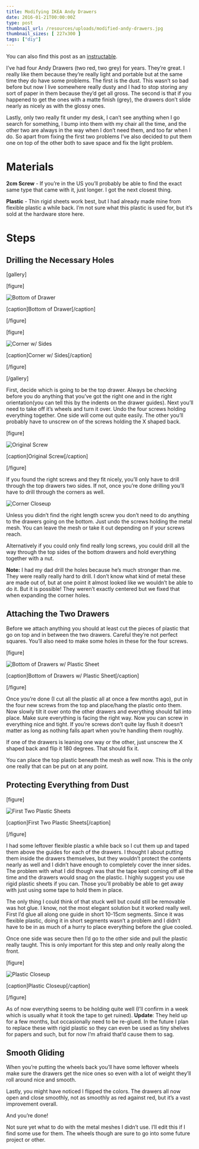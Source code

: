 ```yaml
---
title: Modifying IKEA Andy Drawers
date: 2016-01-21T00:00:00Z
type: post
thumbnail_url: /resources/uploads/modified-andy-drawers.jpg
thumbnail_sizes: [ 227x300 ]
tags: ["diy"]
---
```

You can also find this post as an [instructable](http://www.instructables.com/id/Modifying-IKEA-Andy-Drawers/).

I’ve had four Andy Drawers (two red, two grey) for years. They’re great. I really like them because they’re really light and portable but at the same time they do have some problems. The first is the dust. This wasn’t so bad before but now I live somewhere really dusty and I had to stop storing any sort of paper in them because they’d get all gross. The second is that if you happened to get the ones with a matte finish (grey), the drawers don’t slide nearly as nicely as with the glossy ones.

Lastly, only two really fit under my desk, I can’t see anything when I go search for something, I bump into them with my chair all the time, and the other two are always in the way when I don’t need them, and too far when I do. So apart from fixing the first two problems I’ve also decided to put them one on top of the other both to save space and fix the light problem.

<!--more-->

# Materials

**2cm Screw** - If you’re in the US you’ll probably be able to find the exact same type that came with it, just longer. I got the next closest thing.

**Plastic** - Thin rigid sheets work best, but I had already made mine from flexible plastic a while back. I’m not sure what this plastic is used for, but it’s sold at the hardware store here.

# Steps

## Drilling the Necessary Holes

[gallery]

[figure]

![Bottom of Drawer](/resources/uploads/bottom-of-drawer.jpg)

[caption]Bottom of Drawer[/caption]

[/figure]

[figure]

![Corner w/ Sides](/resources/uploads/corner-w-sides.jpg)

[caption]Corner w/ Sides[/caption]

[/figure]

[/gallery]

First, decide which is going to be the top drawer. Always be checking before you do anything that you’ve got the right one and in the right orientation(you can tell this by the indents on the drawer guides). Next you’ll need to take off it’s wheels and turn it over. Undo the four screws holding everything together. One side will come out quite easily. The other you’ll probably have to unscrew on of the screws holding the X shaped back.

[figure]

![Original Screw](/resources/uploads/original-screw.jpg)

[caption]Original Screw[/caption]

[/figure]

If you found the right screws and they fit nicely, you’ll only have to drill through the top drawers two sides. If not, once you’re done drilling you’ll have to drill through the corners as well.

![Corner Closeup](/resources/uploads/corner-closeup.jpg)

Unless you didn’t find the right length screw you don’t need to do anything to the drawers going on the bottom. Just undo the screws holding the metal mesh. You can leave the mesh or take it out depending on if your screws reach.

Alternatively if you could only find really long screws, you could drill all the way through the top sides of the bottom drawers and hold everything together with a nut.

**Note:** I had my dad drill the holes because he’s much stronger than me. They were really really hard to drill. I don’t know what kind of metal these are made out of, but at one point it almost looked like we wouldn’t be able to do it. But it is possible! They weren’t exactly centered but we fixed that when expanding the corner holes.

## Attaching the Two Drawers

Before we attach anything you should at least cut the pieces of plastic that go on top and in between the two drawers. Careful they’re not perfect squares. You’ll also need to make some holes in these for the four screws.

[figure]

![Bottom of Drawers w/ Plastic Sheet](/resources/uploads/bottom-of-drawers-w-plastic-sheet.jpg)

[caption]Bottom of Drawers w/ Plastic Sheet[/caption]

[/figure]

Once you’re done (I cut all the plastic all at once a few months ago), put in the four new screws from the top and place/hang the plastic onto them. Now slowly tilt it over onto the other drawers and everything should fall into place. Make sure everything is facing the right way. Now you can screw in everything nice and tight. If you’re screws don’t quite lay flush it doesn’t matter as long as nothing falls apart when you’re handling them roughly.

If one of the drawers is leaning one way or the other, just unscrew the X shaped back and flip it 180 degrees. That should fix it.

You can place the top plastic beneath the mesh as well now. This is the only one really that can be put on at any point.

## Protecting Everything from Dust

[figure]

![First Two Plastic Sheets](/resources/uploads/first-two-plastic-sheets.jpg)

[caption]First Two Plastic Sheets[/caption]

[/figure]

I had some leftover flexible plastic a while back so I cut them up and taped them above the guides for each of the drawers. I thought I about putting them inside the drawers themselves, but they wouldn’t protect the contents nearly as well and I didn’t have enough to completely cover the inner sides. The problem with what I did though was that the tape kept coming off all the time and the drawers would snag on the plastic. I highly suggest you use rigid plastic sheets if you can. Those you’ll probably be able to get away with just using some tape to hold them in place.

The only thing I could think of that stuck well but could still be removable was hot glue. I know, not the most elegant solution but it worked really well. First I’d glue all along one guide in short 10-15cm segments. Since it was flexible plastic, doing it in short segments wasn’t a problem and I didn’t have to be in as much of a hurry to place everything before the glue cooled.

Once one side was secure then I’d go to the other side and pull the plastic really taught. This is only important for this step and only really along the front.

[figure]

![Plastic Closeup](/resources/uploads/plastic-closeup.jpg)

[caption]Plastic Closeup[/caption]

[/figure]

As of now everything seems to be holding quite well (I’ll confirm in a week which is usually what it took the tape to get ruined). **Update**: They held up for a few months, but occasionally need to be re-glued. In the future I plan to replace these with rigid plastic so they can even be used as tiny shelves for papers and such, but for now I’m afraid that’d cause them to sag.

## Smooth Gliding

When you’re putting the wheels back you’ll have some leftover wheels make sure the drawers get the nice ones so even with a lot of weight they’ll roll around nice and smooth.

Lastly, you might have noticed I flipped the colors. The drawers all now open and close smoothly, not as smoothly as red against red, but it’s a vast improvement overall.

And you’re done!

Not sure yet what to do with the metal meshes I didn’t use. I’ll edit this if I find some use for them. The wheels though are sure to go into some future project or other.
